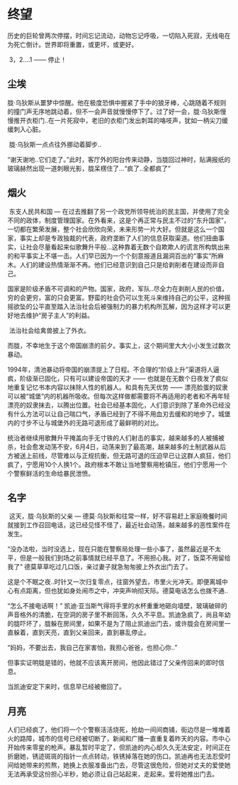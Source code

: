# 终望

​	历史的巨轮曾两次停摆，时间忘记流动，动物忘记呼吸，一切陷入死寂，无线电在为死亡倒计。世界即将重置，或更坏，或更好。

​	3，2....1 —— 停止！



## 尘埃

​	胧·乌狄斯从噩梦中惊醒。他在极度恐惧中握紧了手中的狼牙棒，心跳随着不规则的撞门声无序地跳动着，但不一会声音就慢慢停下了。过了好一会，胧·乌狄斯慢慢推开衣柜门..在一片死寂中，老旧的衣柜门发出刺耳的咯吱声，犹如一柄尖刀缓缓刺入心脏。

​	胧·乌狄斯一点点往外挪动着脚步..

​	“谢天谢地..它们走了。”此时，客厅外的阳台传来动静，当胧回过神时，贴满报纸的玻璃赫然出现一道刺眼光影，胧呆楞住了...“疯了..全都疯了”



## 烟火

​	东支人民共和国 — 在过去推翻了另一个政党所领导统治的民主国，并使用了完全不同的政体，制度管理国家。在外看来，这是个再正常与民主不过的“东升国家”，一切都在繁荣发展，整个社会欣欣向荣，未来形势一片大好。但就是这么一个国家，事实上却是专政独裁的代表，政府垄断了人们的信息获取渠道。他们扭曲事实，让社会尽量看起来似歌舞升平般...这种靠着无数个自欺欺人的谎言所构筑出来的和平事实上不堪一击。人们早已因为一个个刻意报道且漏洞百出的“事实”所麻木。人们的建设热情渐渐不再。他们已经意识到自己只是给剥削者在建设而非自己。

​	国家是阶级矛盾不可调和的产物。国家，政府，军队..尽全力在剥削人民的价值，穷的会更穷，富的只会更富。野蛮的社会仍可以生死斗来维持自己的公平，这种摇摇欲坠的公平直至踏入法治社会后被强制力的暴力机构所瓦解，因为这样才可以更好地去维护“房子主人”的利益。

​	法治社会给禽兽披上了外衣。

​	而胧，不幸地生于这个帝国崩溃的前夕。事实上，这个期间里大大小小发生过数次暴动。

​	1994年，清池暴动将帝国的崩溃提上了日程。不合理的“阶级上升”渠道将人逼疯，阶级渐已固化，只有可以建设帝国的天才 —— 也就是在无数个日夜发了疯似地重复记忆书本内容以抹除人性的机器人。和具有先天优势 —— 漂亮脸蛋的奴隶可以被“城堡”内的机器所吸收。但每次这样做都需要将不再适用的老者和不再年轻漂亮的奴隶抹去，以腾出位置。社会已经基本固化，人们意识到除了革命外已经没有什么方法可以让自己喘口气，矛盾已经到了不得不用血刃去缓和的地步了。城堡内的寸步不让与城堡外的无路可退形成了最鲜明的对比。

​	统治者继续用歌舞升平掩盖向手无寸铁的人们射击的事实，越来越多的人被捕被杀，社会愈发动荡不安，6月4日，动荡来到了最高潮，越来越多的土制武器从后方被送上前线，尽管难以与正规抗衡，但无路可退的压迫早已让这群人疯狂，他们疯了，宁愿用10个人换1个。政府根本不敢让当地警察用枪镇压，他们宁愿用一个个警察鲜活的生命给暴民泄愤。



## 名字

​	这天，胧·乌狄斯的父亲 — 德莫·乌狄斯和往常一样，好不容易赶上家庭晚餐时间就接到工作召回电话，这已经见怪不怪了，最近社会动荡，越来越多的恶性案件在发生。

​	“没办法啦，当时没选上，现在只能在警察局处理一些小事了，虽然最近是不太平，但是一般我们到场之前事情就已经平息了。不用担心我。对了，饭菜不用留给我了” 德莫草草吃过几口饭，亲过妻子就急匆匆披上外衣出门去了。

​	这是个不眠之夜..时针又一次归复零点，往窗外望去，市里火光冲天。即便离城中心有点距离，但也犹如身处闹市之中，冲突声响彻天际。德莫电话怎么也拨不通..

“怎么不接电话啊！” 凯迪·亚当斯气得将手里的水杯重重地砸向墙壁，玻璃破碎的声音格外的清脆，在空洞的房子里不断回荡，久久不平息。凯迪急疯了，尚且年幼的胧吓坏了，胧躲在房间里，如果不是为了阻止凯迪出门去，或许胧会在房间里一直躲着，直到天亮，直到父亲回来，直到暴乱停止。

“妈妈，不要出去，我自己在家害怕，我担心爸爸，也担心你..”

但事实证明胧是错的，他就不应该离开房间，他因此错过了父亲传回来的即时信息。

当凯迪安定下来时，信息早已经被撤回了。



## 月亮

人们已经疯了，他们将一个个警察活活烧死，抢劫一间间商铺，街边尽是一堆堆着火的路障，城市的信号已经被切断了，新闻和广播一直重复着昨天的内容。市中心开始传来零星的枪声。暴乱暂时平定了，但凯迪的内心却久久无法安定，时间正在折磨她，锈迹斑斑的指针一点点转动，铁锈掉落在她的伤口。凯迪再也无法忍受时间给她带来的煎熬，她换上衣服准备出门去，尽管这很危险，但她对丈夫的爱使她无法再承受这份担心半秒，她必须让自己站起来，走起来。爱将她推出门去。
